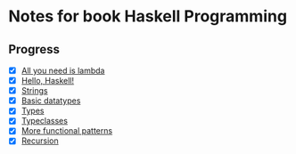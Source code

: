 # Notes for book Haskell Programming

## Progress

- [x] [All you need is lambda](./notes/all_you_need_is_lambda.md)
- [x] [Hello, Haskell!](./notes/hello_haskell.md)
- [x] [Strings](./notes/strings.md)
- [x] [Basic datatypes](./notes/basic_datatypes.md)
- [x] [Types](./notes/types.md)
- [x] [Typeclasses](./notes/typeclasses.md)
- [x] [More functional patterns](./notes/more_functional_patterns.md)
- [x] [Recursion](./notes/recursion.md)
